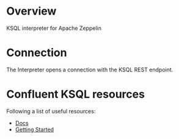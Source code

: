 # Overview
KSQL interpreter for Apache Zeppelin

# Connection
The Interpreter opens a connection with the KSQL REST endpoint.

# Confluent KSQL resources
Following a list of useful resources:
 * [Docs](https://docs.confluent.io/current/ksql/docs/index.html)
 * [Getting Started](https://github.com/confluentinc/demo-scene/blob/master/ksql-intro/demo_ksql-intro.adoc)
